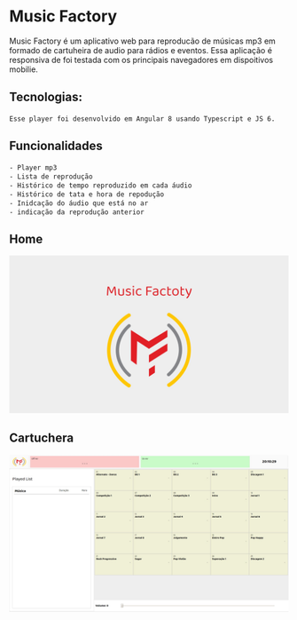 # Music Factory
Music Factory é um aplicativo web para reproducão de músicas mp3 em formado de cartuheira de audio para rádios e eventos.
Essa aplicação é responsiva de foi testada com os principais navegadores em dispoitivos mobilie.

## Tecnologias:
    Esse player foi desenvolvido em Angular 8 usando Typescript e JS 6.

## Funcionalidades
    - Player mp3
    - Lista de reprodução
    - Histórico de tempo reproduzido em cada áudio
    - Histórico de tata e hora de repodução
    - Inidcação do áudio que está no ar
    - indicação da reprodução anterior

## Home
![](frontend/src/assets/screenshots/1.jpg)

## Cartuchera
![](frontend/src/assets/screenshots/2.jpg)